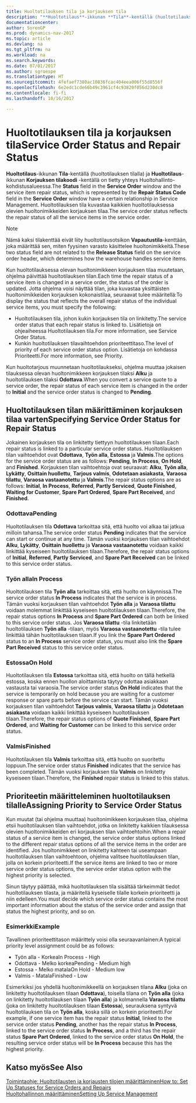 ```yaml
---
title: Huoltotilauksen tila ja korjauksen tila
description: "**Huoltotilaus**-ikkunan **Tila**-kentällä (huoltotilauksen tilalla) ja **Huoltotilaus**-ikkunan **Korjauksen tilakoodi** -kentällä on tietty yhteys huoltohallinnon kohdistusalueella. Huoltotilauksen tila vastaa kaikkien huoltotilauksessa olevien huoltonimikkeiden korjauksen tilaa."
documentationcenter: 
author: SorenGP
ms.prod: dynamics-nav-2017
ms.topic: article
ms.devlang: na
ms.tgt_pltfrm: na
ms.workload: na
ms.search.keywords: 
ms.date: 07/01/2017
ms.author: sgroespe
ms.translationtype: HT
ms.sourcegitcommit: 4fefaef7380ac10836fcac404eea006f55d8556f
ms.openlocfilehash: 6e2edc1cde66b49c3961cf4c93820f056d230dc8
ms.contentlocale: fi-fi
ms.lasthandoff: 10/16/2017

---
```

# <a name="service-order-status-and-repair-status"></a><span data-ttu-id="59fde-104">Huoltotilauksen tila ja korjauksen tila</span><span class="sxs-lookup"><span data-stu-id="59fde-104">Service Order Status and Repair Status</span></span>
<span data-ttu-id="59fde-105">**Huoltotilaus**-ikkunan **Tila**-kentällä (huoltotilauksen tilalla) ja **Huoltotilaus**-ikkunan **Korjauksen tilakoodi** -kentällä on tietty yhteys Huoltohallinto-kohdistusalueessa.</span><span class="sxs-lookup"><span data-stu-id="59fde-105">The **Status** field in the **Service Order** window and the service item repair status, which is represented by the **Repair Status Code** field in the **Service Order** window have a certain relationship in Service Management.</span></span> <span data-ttu-id="59fde-106">Huoltotilauksen tila kuvastaa kaikkien huoltotilauksessa olevien huoltonimikkeiden korjauksen tilaa.</span><span class="sxs-lookup"><span data-stu-id="59fde-106">The service order status reflects the repair status of all the service items in the service order.</span></span>  
  
> [!NOTE]  
>  <span data-ttu-id="59fde-107">Nämä kaksi tilakenttää eivät liity huoltotilausotsikon **Vapautustila**-kenttään, joka määrittää sen, miten fyysinen varasto käsittelee huoltonimikkeitä.</span><span class="sxs-lookup"><span data-stu-id="59fde-107">These two status field are not related to the **Release Status** field on the service order header, which determines how the warehouse handles service items.</span></span>  
  
 <span data-ttu-id="59fde-108">Kun huoltotilauksessa olevan huoltonimikkeen korjauksen tilaa muutetaan, ohjelma päivittää huoltotilauksen tilan.</span><span class="sxs-lookup"><span data-stu-id="59fde-108">Each time the repair status of a service item is changed in a service order, the status of the order is updated.</span></span> <span data-ttu-id="59fde-109">Jotta ohjelma voisi näyttää tilan, joka kuvastaa yksittäisten huoltonimikkeiden korjauksen kokonaistilaa, seuraavat tulee määritellä:</span><span class="sxs-lookup"><span data-stu-id="59fde-109">To display the status that reflects the overall repair status of the individual service items, you must specify the following:</span></span>  
  
* <span data-ttu-id="59fde-110">Huoltotilauksen tila, johon kukin korjauksen tila on linkitetty.</span><span class="sxs-lookup"><span data-stu-id="59fde-110">The service order status that each repair status is linked to.</span></span> <span data-ttu-id="59fde-111">Lisätietoja on ohjeaiheessa Huoltotilauksen tila.</span><span class="sxs-lookup"><span data-stu-id="59fde-111">For more information, see Service Order Status.</span></span>  
* <span data-ttu-id="59fde-112">Kunkin huoltotilauksen tilavaihtoehdon prioriteettitaso.</span><span class="sxs-lookup"><span data-stu-id="59fde-112">The level of priority of each service order status option.</span></span> <span data-ttu-id="59fde-113">Lisätietoja on kohdassa Prioriteetti.</span><span class="sxs-lookup"><span data-stu-id="59fde-113">For more information, see Priority.</span></span>  
  
 <span data-ttu-id="59fde-114">Kun huoltotarjous muunnetaan huoltotilaukseksi, ohjelma muuttaa jokaisen tilauksessa olevan huoltonimikkeen korjauksen tilaksi **Alku** ja huoltotilauksen tilaksi **Odottava**.</span><span class="sxs-lookup"><span data-stu-id="59fde-114">When you convert a service quote to a service order, the repair status of each service item is changed in the order to **Initial** and the service order status is changed to **Pending**.</span></span>  
  
## <a name="specifying-service-order-status-for-repair-status"></a><span data-ttu-id="59fde-115">Huoltotilauksen tilan määrittäminen korjauksen tilaa varten</span><span class="sxs-lookup"><span data-stu-id="59fde-115">Specifying Service Order Status for Repair Status</span></span>  
<span data-ttu-id="59fde-116">Jokainen korjauksen tila on linkitetty tiettyyn huoltotilauksen tilaan.</span><span class="sxs-lookup"><span data-stu-id="59fde-116">Each repair status is linked to a particular service order status.</span></span> <span data-ttu-id="59fde-117">Huoltotilauksen tilan vaihtoehdot ovat **Odottava**, **Työn alla**, **Estossa** ja **Valmis**.</span><span class="sxs-lookup"><span data-stu-id="59fde-117">The options for the service order status are as follows: **Pending**, **In Process**, **On Hold**, and **Finished**.</span></span> <span data-ttu-id="59fde-118">Korjauksen tilan vaihtoehtoja ovat seuraavat: **Alku**, **Työn alla**, **Lykätty**, **Osittain huollettu**, **Tarjous valmis**, **Odotetaan asiakasta**, **Varaosa tilattu**, **Varaosa vastaanotettu** ja **Valmis**.</span><span class="sxs-lookup"><span data-stu-id="59fde-118">The repair status options are as follows: **Initial**, **In Process**, **Referred**, **Partly Serviced**, **Quote Finished**, **Waiting for Customer**, **Spare Part Ordered**, **Spare Part Received**, and **Finished**.</span></span>  
  
### <a name="pending"></a><span data-ttu-id="59fde-119">Odottava</span><span class="sxs-lookup"><span data-stu-id="59fde-119">Pending</span></span>  
<span data-ttu-id="59fde-120">Huoltotilauksen tila **Odottava** tarkoittaa sitä, että huolto voi alkaa tai jatkua milloin tahansa.</span><span class="sxs-lookup"><span data-stu-id="59fde-120">The service order status **Pending** indicates that the service can start or continue at any time.</span></span> <span data-ttu-id="59fde-121">Tämän vuoksi korjauksen tilan vaihtoehdot **Alku**, **Lykätty**, **Osittain huollettu** ja **Varaosa vastaanotettu** voidaan kaikki linkittää kyseiseen huoltotilauksen tilaan.</span><span class="sxs-lookup"><span data-stu-id="59fde-121">Therefore, the repair status options of **Initial**, **Referred**, **Partly Serviced**, and **Spare Part Received** can be linked to this service order status.</span></span>  
  
### <a name="in-process"></a><span data-ttu-id="59fde-122">Työn alla</span><span class="sxs-lookup"><span data-stu-id="59fde-122">In Process</span></span>  
<span data-ttu-id="59fde-123">Huoltotilauksen tila **Työn alla** tarkoittaa sitä, että huolto on käynnissä.</span><span class="sxs-lookup"><span data-stu-id="59fde-123">The service order status **In Process** indicates that the service is in process.</span></span> <span data-ttu-id="59fde-124">Tämän vuoksi korjauksen tilan vaihtoehdot **Työn alla** ja **Varaosa tilattu** voidaan molemmat linkittää kyseiseen huoltotilauksen tilaan.</span><span class="sxs-lookup"><span data-stu-id="59fde-124">Therefore, the repair status options **In Process** and **Spare Part Ordered** can both be linked to this service order status.</span></span> <span data-ttu-id="59fde-125">Jos **Varaosa tilattu** -tila linkitetään huoltotilauksen **Työn alla** -tilaan, myös **Varaosa vastaanotettu** -tila tulee linkittää tähän huoltotilauksen tilaan.</span><span class="sxs-lookup"><span data-stu-id="59fde-125">If you link the **Spare Part Ordered** status to an **In Process** service order status, you must also link the **Spare Part Received** status to this service order status.</span></span>  
  
### <a name="on-hold"></a><span data-ttu-id="59fde-126">Estossa</span><span class="sxs-lookup"><span data-stu-id="59fde-126">On Hold</span></span>  
<span data-ttu-id="59fde-127">Huoltotilauksen tila **Estossa** tarkoittaa sitä, että huolto on tällä hetkellä estossa, koska ennen huollon aloittamista täytyy odottaa asiakkaan vastausta tai varaosia.</span><span class="sxs-lookup"><span data-stu-id="59fde-127">The service order status **On Hold** indicates that the service is temporarily on hold because you are waiting for a customer response or spare parts before the service can start.</span></span> <span data-ttu-id="59fde-128">Tämän vuoksi korjauksen tilan vaihtoehdot **Tarjous valmis**, **Varaosa tilattu** ja **Odotetaan asiakasta** voidaan kaikki linkittää kyseiseen huoltotilauksen tilaan.</span><span class="sxs-lookup"><span data-stu-id="59fde-128">Therefore, the repair status options of **Quote Finished**, **Spare Part Ordered**, and **Waiting for Customer** can be linked to this service order status.</span></span>  
  
### <a name="finished"></a><span data-ttu-id="59fde-129">Valmis</span><span class="sxs-lookup"><span data-stu-id="59fde-129">Finished</span></span>  
<span data-ttu-id="59fde-130">Huoltotilauksen tila **Valmis** tarkoittaa sitä, että huolto on suoritettu loppuun.</span><span class="sxs-lookup"><span data-stu-id="59fde-130">The service order status **Finished** indicates that the service has been completed.</span></span> <span data-ttu-id="59fde-131">Tämän vuoksi korjauksen tila **Valmis** on linkitetty kyseiseen tilaan.</span><span class="sxs-lookup"><span data-stu-id="59fde-131">Therefore, the **Finished** repair status is linked to this status.</span></span>  
  
## <a name="assigning-priority-to-service-order-status"></a><span data-ttu-id="59fde-132">Prioriteetin määritteleminen huoltotilauksen tilalle</span><span class="sxs-lookup"><span data-stu-id="59fde-132">Assigning Priority to Service Order Status</span></span>  
<span data-ttu-id="59fde-133">Kun muutat (tai ohjelma muuttaa) huoltonimikkeen korjauksen tilaa, ohjelma etsii huoltotilauksen tilan vaihtoehdot, jotka on linkitetty kaikkien tilauksessa olevien huoltonimikkeiden eri korjauksen tilan vaihtoehtoihin.</span><span class="sxs-lookup"><span data-stu-id="59fde-133">When a repair status of a service item is changed, the service order status options linked to the different repair status options of all the service items in the order are identified.</span></span> <span data-ttu-id="59fde-134">Jos huoltonimikkeet on linkitetty kahteen tai useampaan huoltotilauksen tilan vaihtoehtoon, ohjelma valitsee huoltotilauksen tilan, jolla on korkein prioriteetti.</span><span class="sxs-lookup"><span data-stu-id="59fde-134">If the service items are linked to two or more service order status options, the service order status option with the highest priority is selected.</span></span>  
  
<span data-ttu-id="59fde-135">Sinun täytyy päättää, mikä huoltotilauksen tila sisältää tärkeimmät tiedot huoltotilauksen tilasta, ja määritellä kyseiselle tilalle korkein prioriteetti ja niin edelleen.</span><span class="sxs-lookup"><span data-stu-id="59fde-135">You must decide which service order status contains the most important information about the status of the service order and assign that status the highest priority, and so on.</span></span>  
  
### <a name="example"></a><span data-ttu-id="59fde-136">Esimerkki</span><span class="sxs-lookup"><span data-stu-id="59fde-136">Example</span></span>  
<span data-ttu-id="59fde-137">Tavallinen prioriteettitason määrittely voisi olla seuraavanlainen:</span><span class="sxs-lookup"><span data-stu-id="59fde-137">A typical priority level assignment could be as follows:</span></span>  
  
* <span data-ttu-id="59fde-138">Työn alla - Korkea</span><span class="sxs-lookup"><span data-stu-id="59fde-138">In Process - High</span></span>  
* <span data-ttu-id="59fde-139">Odottava - Melko korkea</span><span class="sxs-lookup"><span data-stu-id="59fde-139">Pending - Medium high</span></span>  
* <span data-ttu-id="59fde-140">Estossa - Melko matala</span><span class="sxs-lookup"><span data-stu-id="59fde-140">On Hold - Medium low</span></span>  
* <span data-ttu-id="59fde-141">Valmis - Matala</span><span class="sxs-lookup"><span data-stu-id="59fde-141">Finished - Low</span></span>  
  
<span data-ttu-id="59fde-142">Esimerkiksi jos yhdellä huoltonimikkeellä on korjauksen tilana **Alku** (joka on linkitetty huoltotilauksen tilaan **Odottava**), toisella tilana on **Työn alla** (joka on linkitetty huoltotilauksen tilaan **Työn alla**) ja kolmannella **Varaosa tilattu** (joka on linkitetty huoltotilauksen tilaan **Estossa**), seurauksena syntyvä huoltotilauksen tila on **Työn alla**, koska sillä on korkein prioriteetti.</span><span class="sxs-lookup"><span data-stu-id="59fde-142">For example, if one service item has the repair status **Initial**, linked to the service order status **Pending**, another has the repair status **In Process**, linked to the service order status **In Process**, and a third has the repair status **Spare Part Ordered**, linked to the service order status **On Hold**, the resulting service order status will be **In Process** because this has the highest priority.</span></span>  
  
## <a name="see-also"></a><span data-ttu-id="59fde-143">Katso myös</span><span class="sxs-lookup"><span data-stu-id="59fde-143">See Also</span></span>  
[<span data-ttu-id="59fde-144">Toimintaohje: Huoltotilausten ja korjausten tilojen määrittäminen</span><span class="sxs-lookup"><span data-stu-id="59fde-144">How to: Set Up Statuses for Service Orders and Repairs</span></span>](service-order-repair-status.md)  
[<span data-ttu-id="59fde-145">Huoltohallinnon määrittäminen</span><span class="sxs-lookup"><span data-stu-id="59fde-145">Setting Up Service Management</span></span>](service-setup-service.md)  

